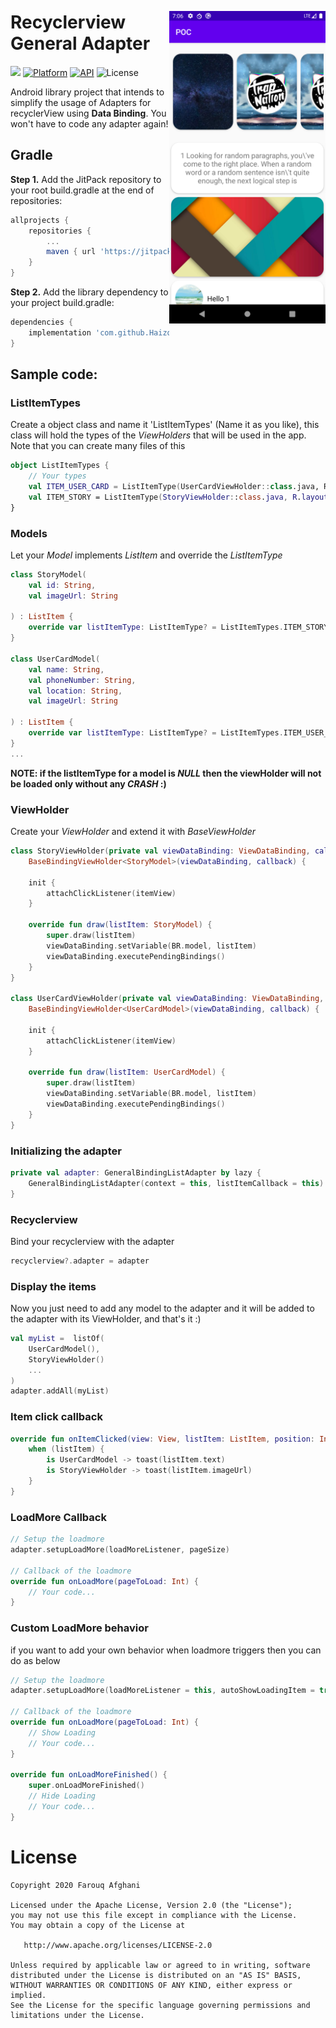 <p align="center"><img src="/device-2020-06-25-105017.png" width="250" align="right" vspace="24"></p>

Recyclerview General Adapter
=================
[![](https://jitpack.io/v/Haizo94/recyclerview-general-adapter.svg)](https://jitpack.io/#Haizo94/recyclerview-general-adapter)
[![Platform](https://img.shields.io/badge/platform-android-green.svg)](http://developer.android.com/index.html)
[![API](https://img.shields.io/badge/API-19%2B-blue.svg?style=flat)](https://android-arsenal.com/api?level=19)
![License](http://img.shields.io/badge/license-APACHE2-blue.svg)

Android library project that intends to simplify the usage of Adapters for recyclerView using **Data Binding**. You won't have to code any adapter again!

## Gradle

**Step 1.** Add the JitPack repository to your root build.gradle at the end of repositories:
```gradle
allprojects {
    repositories {
        ...
        maven { url 'https://jitpack.io' }
    }
}
```

**Step 2.** Add the library dependency to your project build.gradle:
```gradle
dependencies {
    implementation 'com.github.Haizo94:recyclerview-general-adapter:v1.1.3'
}
```

## Sample code:

### ListItemTypes 
Create a object class and name it 'ListItemTypes' (Name it as you like), this class will hold the types of the *ViewHolders* that will be used in the app.
Note that you can create many files of this
```kotlin
object ListItemTypes {
    // Your types
    val ITEM_USER_CARD = ListItemType(UserCardViewHolder::class.java, R.layout.row_user_card, "ITEM_USER_CARD")
    val ITEM_STORY = ListItemType(StoryViewHolder::class.java, R.layout.row_story, "ITEM_STORY")
}
```

### Models
Let your *Model* implements *ListItem* and override the *ListItemType*
```kotlin
class StoryModel(
    val id: String,
    val imageUrl: String

) : ListItem {
    override var listItemType: ListItemType? = ListItemTypes.ITEM_STORY
}

class UserCardModel(
    val name: String,
    val phoneNumber: String,
    val location: String,
    val imageUrl: String

) : ListItem {
    override var listItemType: ListItemType? = ListItemTypes.ITEM_USER_CARD
}
...
```
**NOTE: if the listItemType for a model is *NULL* then the viewHolder will not be loaded only without any *CRASH* :)**

### ViewHolder
Create your *ViewHolder* and extend it with *BaseViewHolder<YourModelHere>*
```kotlin
class StoryViewHolder(private val viewDataBinding: ViewDataBinding, callback: ListItemCallback?) :
    BaseBindingViewHolder<StoryModel>(viewDataBinding, callback) {

    init {
        attachClickListener(itemView)
    }

    override fun draw(listItem: StoryModel) {
        super.draw(listItem)
        viewDataBinding.setVariable(BR.model, listItem)
        viewDataBinding.executePendingBindings()
    }
}

class UserCardViewHolder(private val viewDataBinding: ViewDataBinding, callback: ListItemCallback?) :
    BaseBindingViewHolder<UserCardModel>(viewDataBinding, callback) {

    init {
        attachClickListener(itemView)
    }

    override fun draw(listItem: UserCardModel) {
        super.draw(listItem)
        viewDataBinding.setVariable(BR.model, listItem)
        viewDataBinding.executePendingBindings()
    }
}
```

### Initializing the adapter
```kotlin
private val adapter: GeneralBindingListAdapter by lazy {
    GeneralBindingListAdapter(context = this, listItemCallback = this)
}
```

### Recyclerview
Bind your recyclerview with the adapter
```kotlin
recyclerview?.adapter = adapter
```

### Display the items
Now you just need to add any model to the adapter and it will be added to the adapter with its ViewHolder, and that's it :)
```kotlin
val myList =  listOf(
    UserCardModel(),
    StoryViewHolder()
    ...
)
adapter.addAll(myList)
```

### Item click callback
```kotlin
override fun onItemClicked(view: View, listItem: ListItem, position: Int, actionId: Int) {
    when (listItem) {
        is UserCardModel -> toast(listItem.text)
        is StoryViewHolder -> toast(listItem.imageUrl)
    }
}
```

### LoadMore Callback
```kotlin
// Setup the loadmore
adapter.setupLoadMore(loadMoreListener, pageSize)

// Callback of the loadmore
override fun onLoadMore(pageToLoad: Int) {
    // Your code...
}
```

### Custom LoadMore behavior
if you want to add your own behavior when loadmore triggers then you can do as below

```kotlin
// Setup the loadmore
adapter.setupLoadMore(loadMoreListener = this, autoShowLoadingItem = true, pageSize = 20)

// Callback of the loadmore
override fun onLoadMore(pageToLoad: Int) {
    // Show Loading
    // Your code...
}

override fun onLoadMoreFinished() {
    super.onLoadMoreFinished()
    // Hide Loading
    // Your code...
}
```

# License

    Copyright 2020 Farouq Afghani

    Licensed under the Apache License, Version 2.0 (the "License");
    you may not use this file except in compliance with the License.
    You may obtain a copy of the License at

       http://www.apache.org/licenses/LICENSE-2.0

    Unless required by applicable law or agreed to in writing, software
    distributed under the License is distributed on an "AS IS" BASIS,
    WITHOUT WARRANTIES OR CONDITIONS OF ANY KIND, either express or implied.
    See the License for the specific language governing permissions and
    limitations under the License.
    
